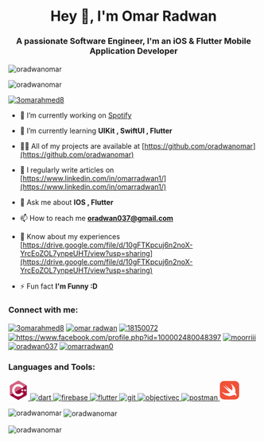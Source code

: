 <h1 align="center">Hey 👋, I'm Omar Radwan</h1>
<h3 align="center">A passionate Software Engineer, I'm an iOS & Flutter Mobile Application Developer</h3>
<p><img align="center" src="https://miro.medium.com/max/1200/1*kW3vK1LpYOyG0JA12urVAQ.png" alt="oradwanomar" /></p>

<p align="left"> <img src="https://komarev.com/ghpvc/?username=oradwanomar&label=Profile%20views&color=0e75b6&style=flat" alt="oradwanomar" /> </p>

<p align="left"> <a href="https://twitter.com/3omarahmed8" target="blank"><img src="https://img.shields.io/twitter/follow/3omarahmed8?logo=twitter&style=for-the-badge" alt="3omarahmed8" /></a> </p>

- 🔭 I’m currently working on [Spotify](https://github.com/oradwanomar/Spotify.git)

- 🌱 I’m currently learning **UIKit , SwiftUI , Flutter**

- 👨‍💻 All of my projects are available at [https://github.com/oradwanomar](https://github.com/oradwanomar)

- 📝 I regularly write articles on [https://www.linkedin.com/in/omarradwan1/](https://www.linkedin.com/in/omarradwan1/)

- 💬 Ask me about **IOS , Flutter**

- 📫 How to reach me **oradwan037@gmail.com**

- 📄 Know about my experiences [https://drive.google.com/file/d/10gFTKpcuj6n2noX-YrcEoZOL7ynpeUHT/view?usp=sharing](https://drive.google.com/file/d/10gFTKpcuj6n2noX-YrcEoZOL7ynpeUHT/view?usp=sharing)

- ⚡ Fun fact **I'm Funny :D**

<h3 align="left">Connect with me:</h3>
<p align="left">
<a href="https://twitter.com/3omarahmed8" target="blank"><img align="center" src="https://raw.githubusercontent.com/rahuldkjain/github-profile-readme-generator/master/src/images/icons/Social/twitter.svg" alt="3omarahmed8" height="30" width="40" /></a>
<a href="https://linkedin.com/in/omar radwan" target="blank"><img align="center" src="https://raw.githubusercontent.com/rahuldkjain/github-profile-readme-generator/master/src/images/icons/Social/linked-in-alt.svg" alt="omar radwan" height="30" width="40" /></a>
<a href="https://stackoverflow.com/users/18150072" target="blank"><img align="center" src="https://raw.githubusercontent.com/rahuldkjain/github-profile-readme-generator/master/src/images/icons/Social/stack-overflow.svg" alt="18150072" height="30" width="40" /></a>
<a href="https://fb.com/https://www.facebook.com/profile.php?id=100002480048397" target="blank"><img align="center" src="https://raw.githubusercontent.com/rahuldkjain/github-profile-readme-generator/master/src/images/icons/Social/facebook.svg" alt="https://www.facebook.com/profile.php?id=100002480048397" height="30" width="40" /></a>
<a href="https://instagram.com/moorriii" target="blank"><img align="center" src="https://raw.githubusercontent.com/rahuldkjain/github-profile-readme-generator/master/src/images/icons/Social/instagram.svg" alt="moorriii" height="30" width="40" /></a>
<a href="https://www.hackerrank.com/oradwan037" target="blank"><img align="center" src="https://raw.githubusercontent.com/rahuldkjain/github-profile-readme-generator/master/src/images/icons/Social/hackerrank.svg" alt="oradwan037" height="30" width="40" /></a>
<a href="https://www.leetcode.com/omarradwan0" target="blank"><img align="center" src="https://raw.githubusercontent.com/rahuldkjain/github-profile-readme-generator/master/src/images/icons/Social/leet-code.svg" alt="omarradwan0" height="30" width="40" /></a>
</p>

<h3 align="left">Languages and Tools:</h3>
<p align="left"> <a href="https://www.w3schools.com/cpp/" target="_blank" rel="noreferrer"> <img src="https://raw.githubusercontent.com/devicons/devicon/master/icons/cplusplus/cplusplus-original.svg" alt="cplusplus" width="40" height="40"/> </a> <a href="https://dart.dev" target="_blank" rel="noreferrer"> <img src="https://www.vectorlogo.zone/logos/dartlang/dartlang-icon.svg" alt="dart" width="40" height="40"/> </a> <a href="https://firebase.google.com/" target="_blank" rel="noreferrer"> <img src="https://www.vectorlogo.zone/logos/firebase/firebase-icon.svg" alt="firebase" width="40" height="40"/> </a> <a href="https://flutter.dev" target="_blank" rel="noreferrer"> <img src="https://www.vectorlogo.zone/logos/flutterio/flutterio-icon.svg" alt="flutter" width="40" height="40"/> </a> <a href="https://git-scm.com/" target="_blank" rel="noreferrer"> <img src="https://www.vectorlogo.zone/logos/git-scm/git-scm-icon.svg" alt="git" width="40" height="40"/> </a> <a href="https://developer.apple.com/library/archive/documentation/Cocoa/Conceptual/ProgrammingWithObjectiveC/Introduction/Introduction.html" target="_blank" rel="noreferrer"> <img src="https://www.vectorlogo.zone/logos/apple_objectivec/apple_objectivec-icon.svg" alt="objectivec" width="40" height="40"/> </a> <a href="https://postman.com" target="_blank" rel="noreferrer"> <img src="https://www.vectorlogo.zone/logos/getpostman/getpostman-icon.svg" alt="postman" width="40" height="40"/> </a> <a href="https://developer.apple.com/swift/" target="_blank" rel="noreferrer"> <img src="https://raw.githubusercontent.com/devicons/devicon/master/icons/swift/swift-original.svg" alt="swift" width="40" height="40"/> </a> </p>

<p><img align="left" src="https://github-readme-stats.vercel.app/api/top-langs?username=oradwanomar&show_icons=true&locale=en&layout=compact" alt="oradwanomar" /></p>

<p>&nbsp;<img align="center" src="https://github-readme-stats.vercel.app/api?username=oradwanomar&show_icons=true&locale=en" alt="oradwanomar" /></p>

<p><img align="center" src="https://github-readme-streak-stats.herokuapp.com/?user=oradwanomar&" alt="oradwanomar" /></p>
